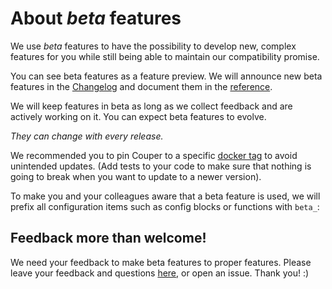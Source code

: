 # About _beta_ features

We use _beta_ features to have the possibility to develop new, complex features for you while still being able to maintain our compatibility promise.

You can see beta features as a feature preview. We will announce new beta features in the [Changelog](/CHANGELOG.md) and document them in the [reference](REFERENCE.md).

We will keep features in beta as long as we collect feedback and are actively working on it. You can expect beta features to evolve.

_They can change with every release._

We recommended you to pin Couper to a specific [docker tag](https://hub.docker.com/r/avenga/couper/tags) to avoid unintended updates. (Add tests to your code to make sure that nothing is going to break when you want to update to a newer version).

To make you and your colleagues aware that a beta feature is used, we will prefix all configuration items such as config blocks or functions with `beta_`:

## Feedback more than welcome!

We need your feedback to make beta features to proper features. Please leave your feedback and questions [here](https://github.com/avenga/couper/discussions), or open an issue. Thank you! :)

